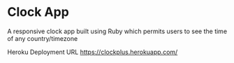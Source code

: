 # Clock App

A responsive clock app built using Ruby which permits users to see the time of any country/timezone

Heroku Deployment URL
https://clockplus.herokuapp.com/
